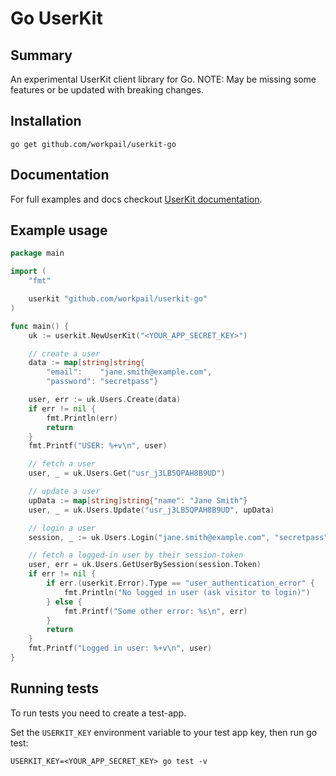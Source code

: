 # Go UserKit

## Summary
An experimental UserKit client library for Go.
NOTE: May be missing some features or be updated with breaking changes.

## Installation

```
go get github.com/workpail/userkit-go
```

## Documentation

For full examples and docs checkout [UserKit documentation][userkit-docs].

## Example usage

```go
package main

import (
	"fmt"

	userkit "github.com/workpail/userkit-go"
)

func main() {
	uk := userkit.NewUserKit("<YOUR_APP_SECRET_KEY>")

	// create a user
	data := map[string]string{
		"email":    "jane.smith@example.com",
		"password": "secretpass"}

	user, err := uk.Users.Create(data)
	if err != nil {
		fmt.Println(err)
		return
	}
	fmt.Printf("USER: %+v\n", user)

	// fetch a user
	user, _ = uk.Users.Get("usr_j3LB5QPAH8B9UD")

	// update a user
	upData := map[string]string{"name": "Jane Smith"}
	user, _ = uk.Users.Update("usr_j3LB5QPAH8B9UD", upData)

	// login a user
	session, _ := uk.Users.Login("jane.smith@example.com", "secretpass", "")

	// fetch a logged-in user by their session-token
	user, err = uk.Users.GetUserBySession(session.Token)
	if err != nil {
		if err.(userkit.Error).Type == "user_authentication_error" {
			fmt.Println("No logged in user (ask visitor to login)")
		} else {
			fmt.Printf("Some other error: %s\n", err)
		}
		return
	}
	fmt.Printf("Logged in user: %+v\n", user)
}
```

## Running tests

To run tests you need to create a test-app.

Set the `USERKIT_KEY` environment variable to your test app key, then run go test:
```
USERKIT_KEY=<YOUR_APP_SECRET_KEY> go test -v
```

[userkit-docs]: https://docs.userkit.io
